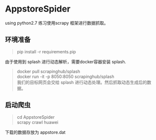 # AppstoreSpider
using python2.7
练习使用scrapy 框架进行数据抓取。


## 环境准备
> pip install -r requirements.pip

由于使用到 splash 进行动态解析，需要docker容器安装 splash.

> docker pull scrapinghub/splash  
> docker run -it -p 8050:8050 scrapinghub/splash  
我们的目标网页会交给 splash 进行动态处理。然后抓取动态生成后的数据。

## 启动爬虫
> cd AppstoreSpider  
scrapy crawl huawei

下载的数据存放为 appstore.dat
